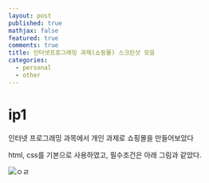 ```yaml
---
layout: post
published: true
mathjax: false
featured: true
comments: true
title: 인터넷프로그래밍 과제(쇼핑몰) 스크린샷 모음
categories:
  - personal
  - other
---
```

# ip1

인터넷 프로그래밍 과목에서 개인 과제로 쇼핑몰을 만들어보았다

html, css를 기본으로 사용하였고, 필수조건은 아래 그림과 같았다.

![ㅇㄹ]({{site.baseurl}}/ㄴㅇㄹㄴ)

